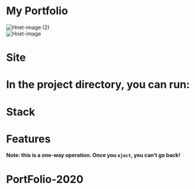 #  My Portfolio
![Hnet-image (2)](https://user-images.githubusercontent.com/59845983/99070205-b5839e00-25a7-11eb-9c76-598cffcbbbf7.gif)
<br/>
![Hnet-image](https://user-images.githubusercontent.com/59845983/99070453-232fca00-25a8-11eb-8f6e-f8df5df7e6b4.gif)


# Site

<h1>In the project directory, you can run:</h1>


# Stack



# Features



**Note: this is a one-way operation. Once you `eject`, you can’t go back!**

# PortFolio-2020
